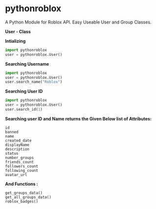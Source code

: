 # pythonroblox
A Python Module for Roblox API. Easy Useable User and Group Classes.

**User - Class**

**Intializing**
```py
import pythonroblox
user = pythonroblox.User()
```
**Searching Username**
```py
import pythonroblox
user = pythonroblox.User()
user.search_name("Roblox")
```
**Searching User ID**
```py
import pythonroblox
user = pythonroblox.User()
user.search_id(1)
```

**Searching user ID and Name returns the Given Below list of Attributes:**
```
id
banned
name
created_date
displayName
description
status
number_groups
friends_count
followers_count
following_count
avatar_url
```
**And Functions :**
```
get_groups_data()
get_all_groups_data()
roblox_badges()
```

